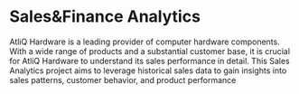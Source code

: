 # Sales&Finance Analytics

AtliQ Hardware is a leading provider of computer hardware components. With a wide range of products and a substantial customer base, it is crucial for AtliQ Hardware to understand its sales performance in detail. This Sales Analytics project aims to leverage historical sales data to gain insights into sales patterns, customer behavior, and product performance

